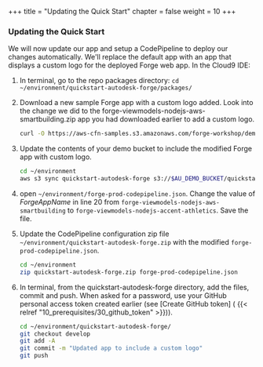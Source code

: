 +++
title = "Updating the Quick Start"
chapter = false
weight = 10
+++

### Updating the Quick Start

We will now update our app and setup a CodePipeline to deploy our changes automatically. We'll replace the default app with an app that displays a custom logo for the deployed Forge web app. In the Cloud9 IDE:

1. In terminal, go to the repo packages directory: `cd ~/environment/quickstart-autodesk-forge/packages/`   
2. Download a new sample Forge app with a custom logo added. Look into the change we did to the forge-viewmodels-nodejs-aws-smartbuilding.zip app you had downloaded earlier to add a custom logo.
   
    ```bash
    curl -O https://aws-cfn-samples.s3.amazonaws.com/forge-workshop/demo/forge-viewmodels-nodejs-accent-athletics.zip
    ```
3. Update the contents of your demo bucket to include the modified Forge app with custom logo.

    ```bash  
    cd ~/environment  
    aws s3 sync quickstart-autodesk-forge s3://$AU_DEMO_BUCKET/quickstart-autodesk-forge/
    ```
4. open `~/environment/forge-prod-codepipeline.json`. Change the value of *ForgeAppName* in line 20 from `forge-viewmodels-nodejs-aws-smartbuilding` to `forge-viewmodels-nodejs-accent-athletics`. Save the file.
5. Update the CodePipeline configuration zip file `~/environment/quickstart-autodesk-forge.zip` with the modified `forge-prod-codepipeline.json`.
   
    ```bash
    cd ~/environment
    zip quickstart-autodesk-forge.zip forge-prod-codepipeline.json
    ```
6. In terminal, from the quickstart-autodesk-forge directory, add the files, commit and push. When asked for a password, use your GitHub personal access token created earlier (see [Create GitHub token] ( {{< relref "10_prerequisites/30_github_token" >}})).
           
    ```bash
    cd ~/environment/quickstart-autodesk-forge/
    git checkout develop
    git add -A
    git commit -m "Updated app to include a custom logo"
    git push
    ```
